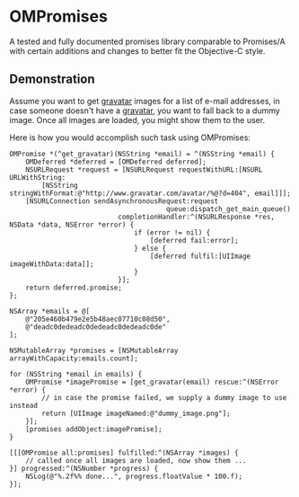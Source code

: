# OMPromises

A tested and fully documented promises library comparable to Promises/A with
certain additions and changes to better fit the Objective-C style.

## Demonstration

Assume you want to get [gravatar] images for a list of e-mail addresses, in
case someone doesn't have a [gravatar], you want to fall back to a dummy image.
Once all images are loaded, you might show them to the user.

Here is how you would accomplish such task using OMPromises:

    OMPromise *(^get_gravatar)(NSString *email) = ^(NSString *email) {
        OMDeferred *deferred = [OMDeferred deferred];
        NSURLRequest *request = [NSURLRequest requestWithURL:[NSURL URLWithString:
            [NSString stringWithFormat:@"http://www.gravatar.com/avatar/%@?d=404", email]]];
        [NSURLConnection sendAsynchronousRequest:request
                                           queue:dispatch_get_main_queue()
                               completionHandler:^(NSURLResponse *res, NSData *data, NSError *error) {
                                   if (error != nil) {
                                       [deferred fail:error];
                                   } else {
                                       [deferred fulfil:[UIImage imageWithData:data]];
                                   }
                               }];
        return deferred.promise;
    };

    NSArray *emails = @[
        @"205e460b479e2e5b48aec07710c08d50",
        @"deadc0dedeadc0dedeadc0dedeadc0de"
    ];

    NSMutableArray *promises = [NSMutableArray arrayWithCapacity:emails.count];

    for (NSString *email in emails) {
        OMPromise *imagePromise = [get_gravatar(email) rescue:^(NSError *error) {
            // in case the promise failed, we supply a dummy image to use instead
            return [UIImage imageNamed:@"dummy_image.png"];
        }];
        [promises addObject:imagePromise];
    }

    [[[OMPromise all:promises] fulfilled:^(NSArray *images) {
        // called once all images are loaded, now show them ...
    }] progressed:^(NSNumber *progress) {
        NSLog(@"%.2f%% done...", progress.floatValue * 100.f);
    }];

[gravatar]: http://www.gravatar.com
